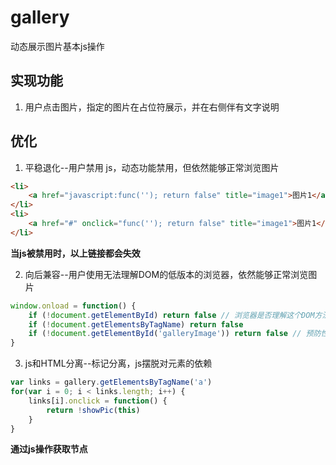 # gallery
动态展示图片基本js操作

## 实现功能
1. 用户点击图片，指定的图片在占位符展示，并在右侧伴有文字说明

## 优化
1. 平稳退化--用户禁用 js，动态功能禁用，但依然能够正常浏览图片
```html
<li>
    <a href="javascript:func(''); return false" title="image1">图片1</a>
</li>
<li>
    <a href="#" onclick="func(''); return false" title="image1">图片1</a>
</li>
```
**当js被禁用时，以上链接都会失效**

2. 向后兼容--用户使用无法理解DOM的低版本的浏览器，依然能够正常浏览图片
```javascript
window.onload = function() {
    if (!document.getElementById) return false // 浏览器是否理解这个DOM方法
    if (!document.getElementsByTagName) return false
    if (!document.getElementById('galleryImage')) return false // 预防性措施，如果该节点不存在，则结束函数
}
```

3. js和HTML分离--标记分离，js摆脱对元素的依赖
```javascript
var links = gallery.getElementsByTagName('a')
for(var i = 0; i < links.length; i++) {
    links[i].onclick = function() {
        return !showPic(this)
    }
}
```
**通过js操作获取节点**